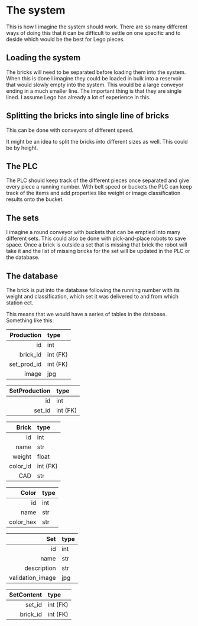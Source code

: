 # The system 
This is how I imagine the system should work. There are so many different ways of doing this that it can be difficult to settle on one specific and to deside which would be the best for Lego pieces. 

## Loading the system
The bricks will need to be separated before loading them into the system. When this is done I imagine they could be loaded in bulk into a reservoir that would slowly empty into the system. This would be a large conveyor ending in a much smaller line. The important thing is that they are single lined. I assume Lego has already a lot of experience in this. 

## Splitting the bricks into single line of bricks
This can be done with conveyors of different speed.

It might be an idea to split the bricks into different sizes as well. This could be by height. 

## The PLC
The PLC should keep track of the different pieces once separated and give every piece a running number. With belt speed or buckets the PLC can keep track of the items and add properties like weight or image classification results onto the bucket. 

## The sets
I imagine a round conveyor with buckets that can be emptied into many different sets. This could also be done with pick-and-place robots to save space. Once a brick is outside a set that is missing that brick the robot will take it and the list of missing bricks for the set will be updated in the PLC or the database.

## The database
The brick is put into the database following the running number with its weight and classification, which set it was delivered to and from which station ect.

This means that we would have a series of tables in the database. Something like this:

|  Production | type     |
|------------:|:---------|
|          id | int      |
|    brick_id | int (FK) |
| set_prod_id | int (FK) |
|       image | jpg      |

| SetProduction | type     |
|--------------:|:---------|
|            id | int      |
|        set_id | int (FK) |

|    Brick | type     |
|---------:|:---------|
|       id | int      |
|     name | str      |
|   weight | float    |
| color_id | int (FK) |
|      CAD | str      |

|     Color | type     |
|----------:|:---------|
|        id | int      |
|      name | str      |
| color_hex | str      |

|              Set | type |
|-----------------:|:-----|
|               id | int  |
|             name | str  |
|      description | str  |
| validation_image | jpg  |

| SetContent | type     |
|-----------:|:---------|
|     set_id | int (FK) |
|   brick_id | int (FK) |


